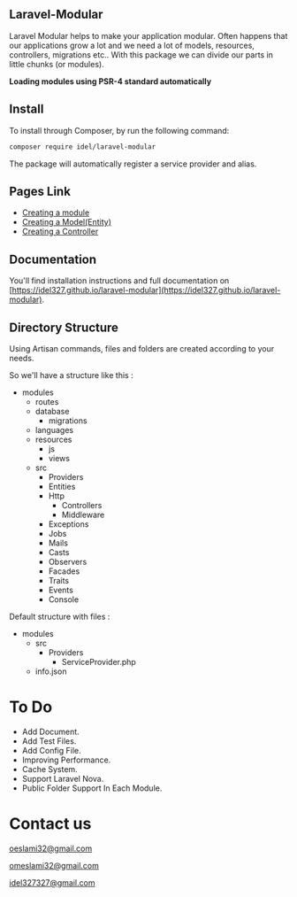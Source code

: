 ## Laravel-Modular

Laravel Modular helps to make your application modular. Often happens that our applications grow a lot and we need a lot of models, resources, controllers, migrations etc.. With this package we can divide our parts in little chunks (or modules).

**Loading modules using PSR-4 standard automatically**

## Install

To install through Composer, by run the following command:

``` bash
composer require idel/laravel-modular
```

The package will automatically register a service provider and alias.

## Pages Link

- [Creating a module](https://idel327.github.io/laravel-modular/make-module)
- [Creating a Model(Entity)](https://idel327.github.io/laravel-modular/make-model)
- [Creating a Controller](https://idel327.github.io/laravel-modular/make-controller)

## Documentation

You'll find installation instructions and full documentation on [https://idel327.github.io/laravel-modular](https://idel327.github.io/laravel-modular).

## Directory Structure

Using Artisan commands, files and folders are created according to your needs.

So we'll have a structure like this :

* modules
  * routes
  * database
  	* migrations
  * languages
  * resources
  	* js
  	* views
  * src
    * Providers
    * Entities
    * Http
    	* Controllers
    	* Middleware
    * Exceptions
    * Jobs
    * Mails
    * Casts
    * Observers
    * Facades
    * Traits
    * Events
    * Console

Default structure with files :

* modules
  * src
    * Providers
    	* ServiceProvider.php
  * info.json

# To Do

- Add Document.
- Add Test Files.
- Add Config File.
- Improving Performance.
- Cache System.
- Support Laravel Nova.
- Public Folder Support In Each Module.

# Contact us

oeslami32@gmail.com

omeslami32@gmail.com

idel327327@gmail.com